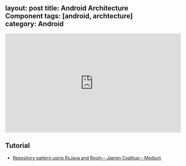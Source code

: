 layout: post
title: Android Architecture Component
tags: [android, archtecture]
category: Android
---

<iframe width="560" height="315" src="https://www.youtube.com/embed/vOJCrbr144o" frameborder="0" allowfullscreen></iframe>

## Tutorial

- [Repository pattern using RxJava and Room – Jaeren Coathup – Medium](https://medium.com/@jaerencoathup/repository-pattern-using-rxjava-and-room-4ce79e4ffc5c)